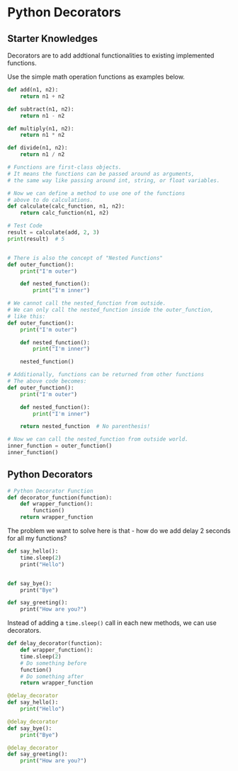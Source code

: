 # Python Decorators

## Starter Knowledges

Decorators are to add addtional functionalities to existing implemented functions.

Use the simple math operation functions as examples below.

```python
def add(n1, n2):
    return n1 + n2

def subtract(n1, n2):
    return n1 - n2

def multiply(n1, n2):
    return n1 * n2

def divide(n1, n2):
    return n1 / n2

# Functions are first-class objects.
# It means the functions can be passed around as arguments,
# the same way like passing around int, string, or float variables.

# Now we can define a method to use one of the functions
# above to do calculations.
def calculate(calc_function, n1, n2):
    return calc_function(n1, n2)

# Test Code
result = calculate(add, 2, 3)
print(result)  # 5


# There is also the concept of "Nested Functions"
def outer_function():
    print("I'm outer")

    def nested_function():
        print("I'm inner")

# We cannot call the nested_function from outside.
# We can only call the nested_function inside the outer_function,
# like this:
def outer_function():
    print("I'm outer")

    def nested_function():
        print("I'm inner")

    nested_function()

# Additionally, functions can be returned from other functions
# The above code becomes:
def outer_function():
    print("I'm outer")

    def nested_function():
        print("I'm inner")

    return nested_function  # No parenthesis!

# Now we can call the nested_function from outside world.
inner_function = outer_function()
inner_function()
```

## Python Decorators

```python
# Python Decorator Function
def decorator_function(function):
    def wrapper_function():
        function()
    return wrapper_function
```

The problem we want to solve here is that - how do we add delay 2 seconds for all my functions?

```python
def say_hello():
    time.sleep(2)
    print("Hello")


def say_bye():
    print("Bye")

def say_greeting():
    print("How are you?")
```

Instead of adding a `time.sleep()` call in each new methods, we can use decorators.

```python
def delay_decorator(function):
    def wrapper_function():
    time.sleep(2)
    # Do something before
    function()
    # Do something after
    return wrapper_function

@delay_decorator
def say_hello():
    print("Hello")

@delay_decorator
def say_bye():
    print("Bye")

@delay_decorator
def say_greeting():
    print("How are you?")
```
